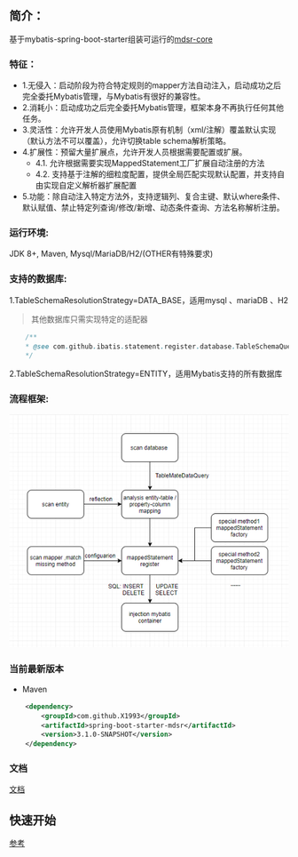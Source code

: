 ## 简介：
基于mybatis-spring-boot-starter组装可运行的[mdsr-core](https://github.com/X1993/mybatis-default-statements-register/tree/master/mdsr-core)

### 特征：
-   1.无侵入：启动阶段为符合特定规则的mapper方法自动注入，启动成功之后完全委托Mybatis管理，与Mybatis有很好的兼容性。
-   2.消耗小：启动成功之后完全委托Mybatis管理，框架本身不再执行任何其他任务。
-   3.灵活性：允许开发人员使用Mybatis原有机制（xml/注解）覆盖默认实现（默认方法不可以覆盖），允许切换table schema解析策略。
-   4.扩展性：预留大量扩展点，允许开发人员根据需要配置或扩展。
    -   4.1. 允许根据需要实现MappedStatement工厂扩展自动注册的方法 
    -   4.2. 支持基于注解的细粒度配置，提供全局匹配实现默认配置，并支持自由实现自定义解析器扩展配置
-   5.功能：除自动注入特定方法外，支持逻辑列、复合主键、默认where条件、默认赋值、禁止特定列查询/修改/新增、动态条件查询、方法名称解析注册。

### 运行环境:
JDK 8+, Maven, Mysql/MariaDB/H2/(OTHER有特殊要求)

### 支持的数据库:  
1.TableSchemaResolutionStrategy=DATA_BASE，适用mysql 、mariaDB 、H2
> 其他数据库只需实现特定的适配器
```java
    /**
    * @see com.github.ibatis.statement.register.database.TableSchemaQuery
    */
```
2.TableSchemaResolutionStrategy=ENTITY，适用Mybatis支持的所有数据库

### 流程框架:
<p align="center">
  <a>
   <img alt="Framework" src="https://github.com/X1993/mybatis-default-statements-register/blob/master/mdsr-core/Framework.jpg">
  </a>
</p>

### 当前最新版本
-   Maven
```xml
    <dependency>
        <groupId>com.github.X1993</groupId>
        <artifactId>spring-boot-starter-mdsr</artifactId>
        <version>3.1.0-SNAPSHOT</version>
    </dependency>
```

### 文档
[文档](https://github.com/X1993/mybatis-default-statements-register/blob/master/spring-boot-starter-mdsr/DOCUMENT.md)

## 快速开始
[参考](https://github.com/X1993/mybatis-default-statements-register/tree/master/spring-boot-starter-mdsr-sample)

  
